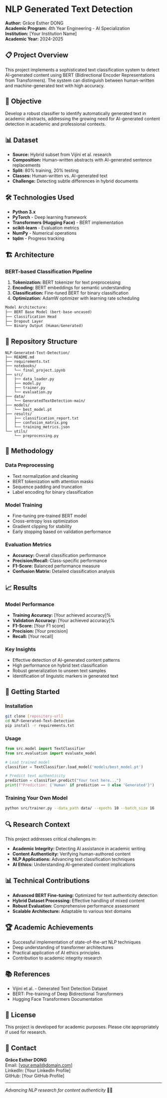 # NLP Generated Text Detection

**Author:** Grâce Esther DONG  
**Academic Program:** 4th Year Engineering - AI Specialization  
**Institution:** [Your Institution Name]  
**Academic Year:** 2024-2025

## 📋 Project Overview

This project implements a sophisticated text classification system to detect AI-generated content using BERT (Bidirectional Encoder Representations from Transformers). The system can distinguish between human-written and machine-generated text with high accuracy.

## 🎯 Objective

Develop a robust classifier to identify automatically generated text in academic abstracts, addressing the growing need for AI-generated content detection in academic and professional contexts.

## 📊 Dataset

- **Source:** Hybrid subset from Vijini et al. research
- **Composition:** Human-written abstracts with AI-generated sentence replacements
- **Split:** 80% training, 20% testing
- **Classes:** Human-written vs. AI-generated text
- **Challenge:** Detecting subtle differences in hybrid documents

## 🛠️ Technologies Used

- **Python 3.x**
- **PyTorch** - Deep learning framework
- **Transformers (Hugging Face)** - BERT implementation
- **scikit-learn** - Evaluation metrics
- **NumPy** - Numerical operations
- **tqdm** - Progress tracking

## 🏗️ Architecture

### BERT-based Classification Pipeline

1. **Tokenization:** BERT tokenizer for text preprocessing
2. **Encoding:** BERT embeddings for semantic understanding
3. **Classification:** Fine-tuned BERT for binary classification
4. **Optimization:** AdamW optimizer with learning rate scheduling

```python
Model Architecture:
├── BERT Base Model (bert-base-uncased)
├── Classification Head
├── Dropout Layer
└── Binary Output (Human/Generated)
```

## 📁 Repository Structure

```
NLP-Generated-Text-Detection/
├── README.md
├── requirements.txt
├── notebooks/
│   └── final_project.ipynb
├── src/
│   ├── data_loader.py
│   ├── model.py
│   ├── trainer.py
│   └── evaluation.py
├── data/
│   └── GeneratedTextDetection-main/
├── models/
│   └── best_model.pt
├── results/
│   ├── classification_report.txt
│   ├── confusion_matrix.png
│   └── training_metrics.json
└── utils/
    └── preprocessing.py
```

## 🔬 Methodology

### Data Preprocessing
- Text normalization and cleaning
- BERT tokenization with attention masks
- Sequence padding and truncation
- Label encoding for binary classification

### Model Training
- Fine-tuning pre-trained BERT model
- Cross-entropy loss optimization
- Gradient clipping for stability
- Early stopping based on validation performance

### Evaluation Metrics
- **Accuracy:** Overall classification performance
- **Precision/Recall:** Class-specific performance
- **F1-Score:** Balanced performance measure
- **Confusion Matrix:** Detailed classification analysis

## 📈 Results

### Model Performance
- **Training Accuracy:** [Your achieved accuracy]%
- **Validation Accuracy:** [Your achieved accuracy]%
- **F1-Score:** [Your F1 score]
- **Precision:** [Your precision]
- **Recall:** [Your recall]

### Key Insights
- Effective detection of AI-generated content patterns
- High performance on hybrid text classification
- Robust generalization to unseen text samples
- Identification of linguistic markers in generated text

## 🚀 Getting Started

### Installation
```bash
git clone [repository-url]
cd NLP-Generated-Text-Detection
pip install -r requirements.txt
```

### Usage
```python
from src.model import TextClassifier
from src.evaluation import evaluate_model

# Load trained model
classifier = TextClassifier.load_model('models/best_model.pt')

# Predict text authenticity
prediction = classifier.predict("Your text here...")
print(f"Prediction: {'Human' if prediction == 0 else 'Generated'}")
```

### Training Your Own Model
```bash
python src/trainer.py --data_path data/ --epochs 10 --batch_size 16
```

## 🔍 Research Context

This project addresses critical challenges in:
- **Academic Integrity:** Detecting AI assistance in academic writing
- **Content Authenticity:** Verifying human-authored content
- **NLP Applications:** Advancing text classification techniques
- **AI Ethics:** Understanding AI-generated content implications

## 📊 Technical Contributions

- **Advanced BERT Fine-tuning:** Optimized for text authenticity detection
- **Hybrid Dataset Processing:** Effective handling of mixed content
- **Robust Evaluation:** Comprehensive performance assessment
- **Scalable Architecture:** Adaptable to various text domains

## 🏆 Academic Achievements

- Successful implementation of state-of-the-art NLP techniques
- Deep understanding of transformer architectures
- Practical application of AI ethics principles
- Contribution to academic integrity research

## 📚 References

- Vijini et al. - Generated Text Detection Dataset
- BERT: Pre-training of Deep Bidirectional Transformers
- Hugging Face Transformers Documentation

## 📝 License

This project is developed for academic purposes. Please cite appropriately if used for research.

## 📧 Contact

**Grâce Esther DONG**  
Email: [your.email@domain.com]  
LinkedIn: [Your LinkedIn Profile]  
GitHub: [Your GitHub Profile]

---
*Advancing NLP research for content authenticity* 📝🤖